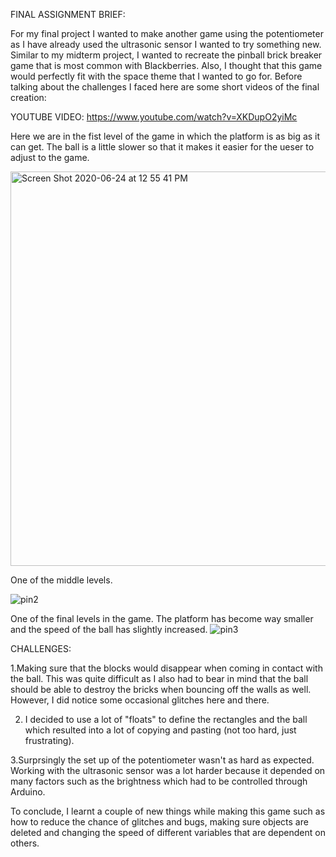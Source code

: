 
FINAL ASSIGNMENT BRIEF:

For my final project I wanted to make another game using the potentiometer as I have already used the ultrasonic sensor I wanted to try something new. Similar to my midterm project, I wanted to recreate the pinball brick breaker game that is most common with Blackberries. Also, I thought that this game would perfectly fit with the space theme that I wanted to go for. Before talking about the challenges I faced here are some short videos of the final creation:


YOUTUBE VIDEO: https://www.youtube.com/watch?v=XKDupO2yiMc


Here we are in the fist level of the game in which the platform is as big as it can get. The ball is a little slower so that it makes it easier for the ueser to adjust to the game.

<img width="631" alt="Screen Shot 2020-06-24 at 12 55 41 PM" src="https://user-images.githubusercontent.com/66205383/85525328-0ce59980-b61a-11ea-9fbf-c261eaf51310.png">



One of the middle levels.

![pin2](https://user-images.githubusercontent.com/66205383/85422092-3e148a00-b586-11ea-9258-6d6ca789c68f.gif)



One of the final levels in the game. The platform has become way smaller and the speed of the ball has slightly increased.
![pin3](https://user-images.githubusercontent.com/66205383/85422102-4076e400-b586-11ea-986c-dbc8be8415fe.gif)


CHALLENGES:

1.Making sure that the blocks would disappear when coming in contact with the ball. This was quite difficult as I also had to bear in mind that the ball should be able to destroy the bricks when bouncing off the walls as well. However, I did notice some occasional glitches here and there.

2. I decided to use a lot of "floats" to define the rectangles and the ball which resulted into a lot of copying and pasting (not too hard, just frustrating).

3.Surprsingly the set up of the potentiometer wasn't as hard as expected. Working with the ultrasonic sensor was a lot harder because it depended on many factors such as the brightness which had to be controlled through Arduino. 

To conclude, I learnt a couple of new things while making this game such as how to reduce the chance of glitches and bugs, making sure objects are deleted and changing the speed of different variables that are dependent on others.
